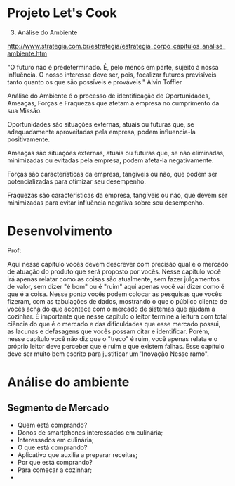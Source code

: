 # Projeto Let's Cook

 3. Análise do Ambiente 



http://www.strategia.com.br/estrategia/estrategia_corpo_capitulos_analise_ambiente.htm

"O futuro não é predeterminado. É, pelo menos em parte, sujeito à nossa influência. O nosso interesse deve ser, pois, focalizar futuros previsíveis tanto quanto os que são possíveis e prováveis."
Alvin Toffler

Análise do Ambiente é o processo de identificação de Oportunidades, Ameaças, Forças e Fraquezas que afetam a empresa no cumprimento da sua Missão.

Oportunidades são situações externas, atuais ou futuras que, se adequadamente aproveitadas pela empresa, podem influencia-la positivamente.

Ameaças são situações externas, atuais ou futuras que, se não eliminadas, minimizadas ou evitadas pela empresa, podem afeta-la negativamente.

Forças são características da empresa, tangíveis ou não, que podem ser potencializadas para otimizar seu desempenho.

Fraquezas são características da empresa, tangíveis ou não, que devem ser minimizadas para evitar influência negativa sobre seu desempenho.


# Desenvolvimento



Prof:

Aqui nesse capítulo vocês devem descrever com precisão qual é o mercado de atuação do produto que será proposto por vocês.
Nesse capítulo você irá apenas relatar como as coisas são atualmente, sem fazer julgamentos de valor, sem dizer "é bom" ou é "ruim" aqui apenas você vai dizer como é que é a coisa. 
Nesse ponto vocês podem colocar as pesquisas que vocês fizeram, com as tabulações de dados, mostrando o que o público cliente de vocês acha do que acontece com o mercado de sistemas que ajudam a cozinhar.
É importante que nesse capítulo o leitor termine a leitura com total ciência do que é o mercado e das dificuldades que esse mercado possui, as lacunas e defasagens que vocês possam citar e identificar. Porém, nesse capítulo você não diz que o "treco" é ruim, você apenas relata e o próprio leitor deve perceber que é ruim e que existem falhas.
Esse capítulo deve ser muito bem escrito para justificar um 'Inovação Nesse ramo".


# Análise do ambiente



## Segmento de Mercado

- Quem está comprando?
 - Donos de smartphones interessados em culinária;
 - Interessados em culinária;
- O que está comprando? 
 - Aplicativo que auxilia a preparar receitas;
- Por que está comprando?
 - Para começar a cozinhar;
 - 